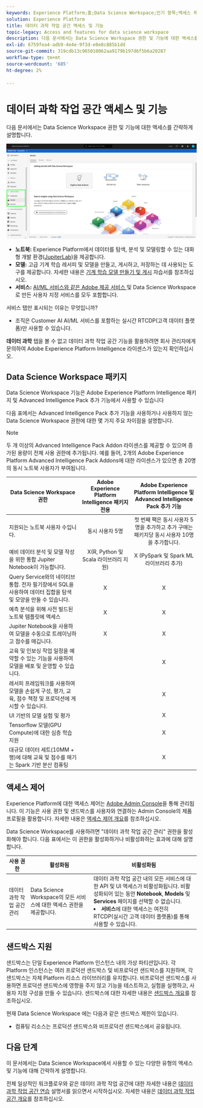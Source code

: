 ```yaml
---
keywords: Experience Platform;홈;Data Science Workspace;인기 항목;액세스 제어;샌드박스;인텔리전스 팩;dsw 기능;dsw 액세스;Adobe Experience Platform Intelligence;인텔리전스;aep 인텔리전스 패키지
solution: Experience Platform
title: 데이터 과학 작업 공간 액세스 및 기능
topic-legacy: Access and features for data science workspace
description: 다음 문서에서는 Data Science Workspace 권한 및 기능에 대한 액세스를 간략하게 설명합니다.
exl-id: 6759fea4-adb9-4e4e-9f3d-e0e8c885b1dd
source-git-commit: 319cdb13c965010062aa9179b197d6f5b6a20287
workflow-type: tm+mt
source-wordcount: '685'
ht-degree: 2%

---
```


# 데이터 과학 작업 공간 액세스 및 기능

다음 문서에서는 Data Science Workspace 권한 및 기능에 대한 액세스를 간략하게 설명합니다.

![DSW 탭](./images/access/platform-tabs.png)

- **노트북:** Experience Platform에서 데이터를 탐색, 분석 및 모델링할 수 있는 대화형 개발 환경([JupiterLab](./jupyterlab/overview.md))을 제공합니다.
- **모델:** 고급 기계 학습 레서피 및 모델을 만들고, 게시하고, 저장하는 데 사용되는 도구를 제공합니다. 자세한 내용은 [기계 학습 모델 만들기 및 게시](./models-recipes/create-publish-model.md) 자습서를 참조하십시오.
- **서비스:**  [AI/ML 서비스와 같은 Adobe 제공 서비스 ](../intelligent-services/home.md) 및 Data Science Workspace로 만든 사용자 지정 서비스를 모두 포함합니다.

서비스 탭만 표시되는 이유는 무엇입니까?

- 조직은 Customer AI AI/ML 서비스를 포함하는 실시간 RTCDP(고객 데이터 플랫폼)만 사용할 수 있습니다.

**데이터 과학** 탭을 볼 수 없고 데이터 과학 작업 공간 기능을 활용하려면 회사 관리자에게 문의하여 Adobe Experience Platform Intelligence 라이센스가 있는지 확인하십시오.

## Data Science Workspace 패키지

Data Science Workspace 기능은 Adobe Experience Platform Intelligence 패키지 및 Advanced Intelligence Pack 추가 기능에서 사용할 수 있습니다

다음 표에서는 Advanced Intelligence Pack 추가 기능을 사용하거나 사용하지 않는 Data Science Workspace 권한에 대한 몇 가지 주요 차이점을 설명합니다.

>[!NOTE]
>
>두 개 이상의 Advanced Intelligence Pack Addon 라이센스를 제공할 수 있으며 증가된 용량이 전체 사용 권한에 추가됩니다. 예를 들어, 2개의 Adobe Experience Platform Advanced Intelligence Pack Addons에 대한 라이센스가 있으면 총 20명의 동시 노트북 사용자가 부여됩니다.

| Data Science Workspace 권한 | Adobe Experience Platform Intelligence 패키지 전용 | Adobe Experience Platform Intelligence 및 Advanced Intelligence Pack 추가 기능 |
| --- | :---: | :---: |
| 지원되는 노트북 사용자 수입니다. | 동시 사용자 5명 | 첫 번째 팩은 동시 사용자 5명을 추가하고 추가 구매는 패키지당 동시 사용자 10명을 추가합니다. |
| 예비 데이터 분석 및 모델 작성을 위한 통합 Jupiter Notebook이 가능합니다. | X(R, Python 및 Scala 라이브러리 지원) | X (PySpark 및 Spark ML 라이브러리 추가) |
| Query Service와의 네이티브 통합. 전자 필기장에서 SQL을 사용하여 데이터 집합을 탐색 및 모양을 만들 수 있습니다. | X | X |
| 예측 분석을 위해 사전 빌드된 노트북 템플릿에 액세스 | X | X |
| Jupiter Notebook을 사용하여 모델을 수동으로 트레이닝하고 점수를 매깁니다. | X | X |
| 교육 및 인보싱 작업 일정을 예약할 수 있는 기능을 사용하여 모델을 배포 및 운영할 수 있습니다. |  | X |
| 레서피 프레임워크를 사용하여 모델을 손쉽게 구성, 평가, 교육, 점수 책정 및 프로덕션에 게시할 수 있습니다. |  | X |
| UI 기반의 모델 실험 및 평가 |  | X |
| Tensorflow 모델(GPU Compute)에 대한 심층 학습 지원 |  | X |
| 대규모 데이터 세트(10MM + 행)에 대해 교육 및 점수를 매기는 Spark 기반 분산 컴퓨팅 |  | X |

## 액세스 제어

Experience Platform에 대한 액세스 제어는 [Adobe Admin Console](https://adminconsole.adobe.com)을 통해 관리됩니다. 이 기능은 사용 권한 및 샌드박스를 사용자와 연결하는 Admin Console의 제품 프로필을 활용합니다. 자세한 내용은 [액세스 제어 개요](../access-control/home.md)를 참조하십시오.

Data Science Workspace를 사용하려면 &quot;데이터 과학 작업 공간 관리&quot; 권한을 활성화해야 합니다. 다음 표에서는 이 권한을 활성화하거나 비활성화하는 효과에 대해 설명합니다.

| 사용 권한 | 활성화됨 | 비활성화됨 |
|---|---|---|
| 데이터 과학 작업 공간 관리 | Data Science Workspace의 모든 서비스에 대한 액세스 권한을 제공합니다. | 데이터 과학 작업 공간 내의 모든 서비스에 대한 API 및 UI 액세스가 비활성화됩니다. 비활성화되어 있는 동안 **Notebook**, **Models** 및 **Services** 페이지를 선택할 수 없습니다. <li>**서비스**&#x200B;에 대한 액세스는 여전히 RTCDP(실시간 고객 데이터 플랫폼)를 통해 사용할 수 있습니다.</li> |

## 샌드박스 지원

샌드박스는 단일 Experience Platform 인스턴스 내의 가상 파티션입니다. 각 Platform 인스턴스는 여러 프로덕션 샌드박스 및 비프로덕션 샌드박스를 지원하며, 각 샌드박스는 자체 Platform 리소스 라이브러리를 유지합니다. 비프로덕션 샌드박스를 사용하면 프로덕션 샌드박스에 영향을 주지 않고 기능을 테스트하고, 실험을 실행하고, 사용자 지정 구성을 만들 수 있습니다. 샌드박스에 대한 자세한 내용은 [샌드박스 개요](../sandboxes/home.md)를 참조하십시오.

현재 Data Science Workspace 에는 다음과 같은 샌드박스 제한이 있습니다.

- 컴퓨팅 리소스는 프로덕션 샌드박스와 비프로덕션 샌드박스에서 공유됩니다.

## 다음 단계

이 문서에서는 Data Science Workspace에서 사용할 수 있는 다양한 유형의 액세스 및 기능에 대해 간략하게 설명합니다.

전체 일상적인 워크플로우와 같은 데이터 과학 작업 공간에 대한 자세한 내용은 [데이터 과학 작업 공간 연습](./walkthrough.md) 설명서를 읽으면서 시작하십시오. 자세한 내용은 [데이터 과학 작업 공간 개요](./home.md)를 참조하십시오.
